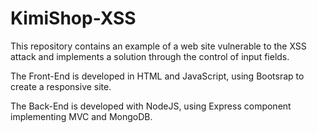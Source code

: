 # KimiShop-XSS
This repository contains an example of a web site vulnerable to the XSS attack and implements a solution through the control of input fields. 

The Front-End is developed in HTML and JavaScript, using Bootsrap to create a responsive site.

The Back-End is developed with NodeJS, using Express component implementing MVC and MongoDB.
